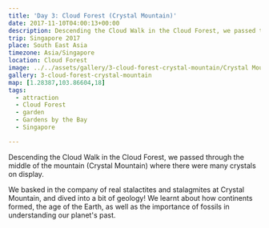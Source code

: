```yaml
---
title: 'Day 3: Cloud Forest (Crystal Mountain)'
date: 2017-11-10T04:00:13+00:00
description: Descending the Cloud Walk in the Cloud Forest, we passed through Crystal Mountain where there were many crystals on display.
trip: Singapore 2017
place: South East Asia
timezone: Asia/Singapore
location: Cloud Forest
image: ../../assets/gallery/3-cloud-forest-crystal-mountain/Crystal Mountain (2).jpeg
gallery: 3-cloud-forest-crystal-mountain
map: [1.28387,103.86604,18]
tags:
  - attraction
  - Cloud Forest
  - garden
  - Gardens by the Bay
  - Singapore

---
```

Descending the Cloud Walk in the Cloud Forest, we passed through the middle of the mountain (Crystal Mountain) where there were many crystals on display.

We basked in the company of real stalactites and stalagmites at Crystal Mountain, and dived into a bit of geology! We learnt about how continents formed, the age of the Earth, as well as the importance of fossils in understanding our planet's past.
